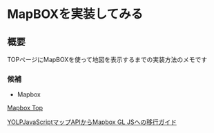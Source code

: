 # MapBOXを実装してみる

## 概要
TOPページにMapBOXを使って地図を表示するまでの実装方法のメモです

### 候補

- Mapbox

 [Mapbox Top](https://www.mapbox.jp/)
 
 [YOLPJavaScriptマップAPIからMapbox GL JSへの移行ガイド](https://docs.mapbox.com/jp/yolp-to-mapbox/javascript/)

